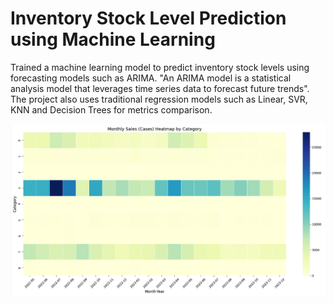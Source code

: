 # Inventory Stock Level Prediction using Machine Learning

Trained a machine learning model to predict inventory stock levels using forecasting models such as ARIMA. "An ARIMA model is a statistical analysis model that leverages time series data to forecast future trends". 
The project also uses traditional regression models such as Linear, SVR, KNN and Decision Trees for metrics comparison. 

![](https://github.com/saiherng/inventory-prediction/blob/main/montly%20sales%20by%20category.png)





